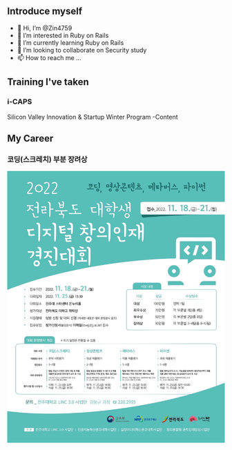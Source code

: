 ## Introduce myself
- 👋 Hi, I’m @Zin4759
- 👀 I’m interested in Ruby on Rails
- 🌱 I’m currently learning Ruby on Rails
- 💞️ I’m looking to collaborate on Security study
- 📫 How to reach me ...


## Training I've taken
### i-CAPS
 Silicon Valley Innovation & Startup Winter Program
 -Content


## My Career
### 코딩(스크레치) 부분 장려상
 ![alt text](2022_11_25_대회/9F69EE36-90AE-4485-90DB-917EE3A6B2A3.JPG)

<!---
Zin4759/Zin4759 is a ✨ special ✨ repository because its `README.md` (this file) appears on your GitHub profile.
You can click the Preview link to take a look at your changes.
--->
